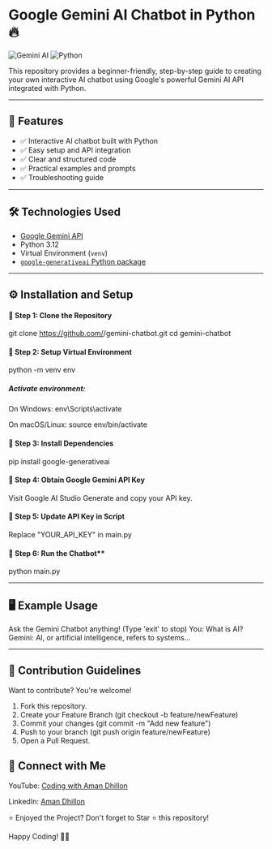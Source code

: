 # Google Gemini AI Chatbot in Python 🔥

![Gemini AI](https://img.shields.io/badge/AI-Google%20Gemini-blueviolet?style=flat-square)
![Python](https://img.shields.io/badge/Python-3.12-blue?style=flat-square)

This repository provides a beginner-friendly, step-by-step guide to creating your own interactive AI chatbot using Google's powerful Gemini AI API integrated with Python.

---

## 🚀 Features

- ✅ Interactive AI chatbot built with Python
- ✅ Easy setup and API integration
- ✅ Clear and structured code
- ✅ Practical examples and prompts
- ✅ Troubleshooting guide

---

## 🛠️ Technologies Used

- [Google Gemini API](https://makersuite.google.com/)
- Python 3.12
- Virtual Environment (`venv`)
- [`google-generativeai` Python package](https://pypi.org/project/google-generativeai/)

---

## ⚙️ Installation and Setup

#### 📌 Step 1: Clone the Repository
  git clone https://github.com/<your-github-username>/gemini-chatbot.git
  cd gemini-chatbot

#### 📌 Step 2:  Setup Virtual Environment
  python -m venv env

##### Activate environment:
  On Windows:
  env\Scripts\activate
  
  On macOS/Linux:
  source env/bin/activate

#### 📌 Step 3: Install Dependencies
pip install google-generativeai

#### 📌 Step 4: Obtain Google Gemini API Key
Visit Google AI Studio
Generate and copy your API key.

#### 📌 Step 5: Update API Key in Script 
Replace "YOUR_API_KEY" in main.py

#### 📌 Step 6: Run the Chatbot**
python main.py

---

## 🖥️ Example Usage
Ask the Gemini Chatbot anything! (Type 'exit' to stop)
You: What is AI?
Gemini: AI, or artificial intelligence, refers to systems...

---

## 🙌 Contribution Guidelines
Want to contribute? You're welcome!

1. Fork this repository.
2. Create your Feature Branch (git checkout -b feature/newFeature)
3. Commit your changes (git commit -m "Add new feature")
4. Push to your branch (git push origin feature/newFeature)
5. Open a Pull Request.

## 📱 Connect with Me
YouTube: [Coding with Aman Dhillon](https://www.youtube.com/@AmandeepKaurDhillon)

LinkedIn: [Aman Dhillon](https://www.linkedin.com/in/amandeep-kaur-25a60516b/)

⭐ Enjoyed the Project? Don't forget to Star ⭐ this repository!

Happy Coding! 🚀✨

